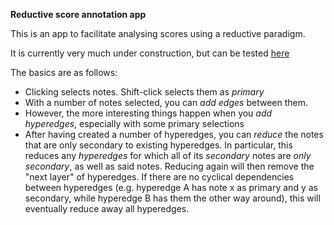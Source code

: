 **Reductive score annotation app**

This is an app to facilitate analysing scores using a reductive paradigm.

It is currently very much under construction, but can be tested [here](https://dcmlab.github.io/reductive_analysis_app/index.html)

The basics are as follows:
 
 * Clicking selects notes. Shift-click selects them as _primary_
 * With a number of notes selected, you can _add edges_ between them.
 * However, the more interesting things happen when you _add hyperedges_,
   especially with some primary selections
 * After having created a number of hyperedges, you can _reduce_ the
   notes that are only secondary to existing hyperedges. In particular,
   this reduces any _hyperedges_ for which all of its _secondary_ notes are
   _only secondary_, as well as said notes. Reducing again will then remove
   the "next layer" of hyperedges. If there are no cyclical dependencies
   between hyperedges (e.g. hyperedge A has note x as primary and y as
   secondary, while hyperedge B has them the other way around), this will
   eventually reduce away all hyperedges.

